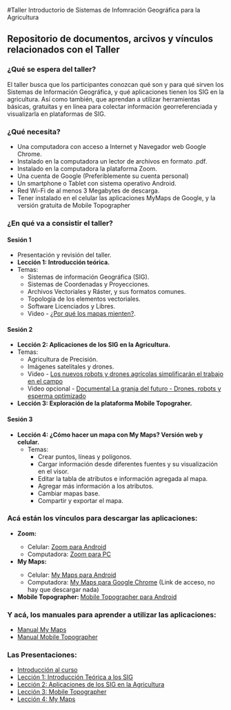 #Taller Introductorio de Sistemas de Infomración Geográfica para la Agricultura
 
<h2>Repositorio de documentos, arcivos y vínculos relacionados con el Taller</h2>

<h3>¿Qué se espera del taller?</h3>

<p>El taller busca que los participantes conozcan qué son y para qué sirven los Sistemas de Información Geográfica, y qué aplicaciones tienen los SIG en la agricultura. Así como también, que aprendan a utilizar herramientas básicas, gratuitas y en línea para colectar información georreferenciada y visualizarla en plataformas de SIG.</p> 

<h3>¿Qué necesita?</h3>
 <ul>
<li>Una computadora con acceso a Internet y Navegador web Google Chrome.</li>
<li>Instalado en la computadora un lector de archivos en formato .pdf.</li>
<li>Instalado en la computadora la plataforma Zoom.</li>
<li>Una cuenta de Google (Preferiblemente su cuenta personal)</li>
<li>Un smartphone o Tablet con sistema operativo Android.</li>
<li>Red Wi-Fi de al menos 3 Megabytes de descarga.</li>
<li>Tener instalado en el celular las aplicaciones MyMaps de Google, y la versión gratuita de Mobile Topographer</li>
</ul>

<h3>¿En qué va a consistir el taller?</h3>

 <h4>Sesión 1</h4>
 <ul>
  <li>Presentación y revisión del taller.</li>
  <li><b>Lección 1: Introducción teórica.</b></li>
  <li>Temas:
  <ul>
    <li> Sistemas de información Geográfica (SIG).</li>
    <li>Sistemas de Coordenadas y Proyecciones.</li>
    <li>Archivos Vectoriales y Ráster, y sus formatos comunes.</li>
    <li>Topología de los elementos vectoriales.</li>
    <li>Software Licenciados y Libres.</li>
    <li>Video  - <a href="https://www.youtube.com/watch?v=u1eqEvVzagk&t=274s">¿Por qué los mapas mienten?</a>.
   </ul>
   </li>
  </ul>
  </li>
 
<h4>Sesión 2</h4>
<ul>
 <li><b>Lección 2: Aplicaciones de los SIG en la Agricultura.</b></li>
 <li>Temas:
 <ul>
  <li>Agricultura de Precisión.</li>
  <li>Imágenes satelitales y drones.</li>
  <li>Video - <a href="https://www.youtube.com/watch?v=bEgnfDlBi_Y&t=55s">Los nuevos robots y drones agrícolas simplificarán el trabajo en el campo</a></li>
  <li>Video opcional - <a href="https://www.youtube.com/watch?v=YX28N-mZZo8&t=147s">Documental La granja del futuro - Drones, robots y esperma optimizado</a></li>
 </ul>
  </li>
 <li><b>Lección 3: Exploración de la plataforma Mobile Topograher.</b></li>
 </ul>


 
<h4>Sesión 3</h4>
<ul>
 <li><b>Lección 4: ¿Cómo hacer un mapa con My Maps? Versión web y celular.</b>
 <ul>
  <li>Temas:
  <ul>
   <li>Crear puntos, líneas y polígonos.</li>
   <li>Cargar información desde diferentes fuentes y su visualización en el visor.</li>
   <li>Editar la tabla de atributos e información agregada al mapa.</li>
   <li>Agregar más información a los atributos.</li>
   <li>Cambiar mapas base.</li>
   <li>Compartir y exportar el mapa.</li>
 </ul>
  </li>
</ul>
 </li>
</ul>

<h3>Acá están los vínculos para descargar las aplicaciones:</h3>
 <ul>
 <li><b>Zoom:</b></li>
 <ul>
  <li>Celular: <a href="https://play.google.com/store/apps/details?id=us.zoom.videomeetings&hl=en">Zoom para Android</a></li>
  <li>Computadora: <a href="https://zoom.us/signup">Zoom para PC</a></li>
  </ul>
 <li><b>My Maps:</b></li>
 <ul>
  <li>Celular: <a href="https://play.google.com/store/apps/details?id=com.google.android.apps.m4b&hl=en">My Maps para Android</a></li>
  <li>Computadora: <a href="http://mymaps.google.com/" >My Maps para Google Chrome</a> (Link de acceso, no hay que descargar nada)</li>
  </ul>
 <li><b>Mobile Topographer: </b><a href="https://play.google.com/store/apps/details?id=gr.stasta.mobiletopographer&hl=en">Mobile Topographer para Android</a></li>
 </ul>
 
 <h3>Y acá, los manuales para aprender a utilizar las aplicaciones:</h3>
  <ul>
      <li><a href="Manual_MyMaps.pdf" type="application/pdf">Manual My Maps<a/>
      <li><a href="Manual Mobile Topographer.pdf" type="application/pdf">Manual Mobile Topographer<a/>
</ul>
 
 <h3>Las Presentaciones:</h3>
 <ul> 
 <li><a href="IntroalTaller.pdf" type="application/pdf">Introducción al curso<a/>
 <li><a href="IntroduccionSIG.pdf" type="application/pdf">Lección 1: Introducción Teórica a los SIG<a/>
 <li><a href="AppSIGAgricultura.pdf" type="application/pdf">Lección 2: Aplicaciones de los SIG en la Agricultura<a/>
 <li><a href=".pdf" type="application/pdf">Lección 3: Mobile Topographer<a/>
 <li><a href="MyMaps.pdf" type="application/pdf">Lección 4: My Maps<a/>
</ul>

 
  
 

 
